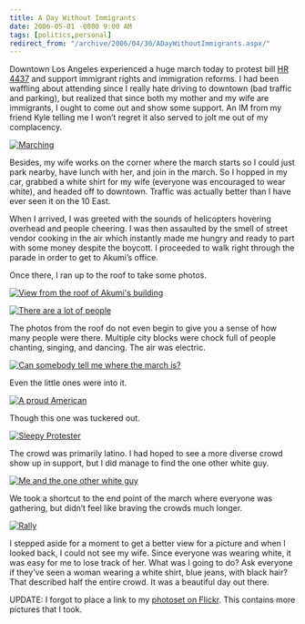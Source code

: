 ```yaml
---
title: A Day Without Immigrants
date: 2006-05-01 -0800 9:00 AM
tags: [politics,personal]
redirect_from: "/archive/2006/04/30/ADayWithoutImmigrants.aspx/"
---
```


Downtown Los Angeles experienced a huge march today to protest bill [HR
4437](http://en.wikipedia.org/wiki/HR_4437 "Bill HR 4437") and support
immigrant rights and immigration reforms. I had been waffling about
attending since I really hate driving to downtown (bad traffic and
parking), but realized that since both my mother and my wife are
immigrants, I ought to come out and show some support. An IM from my
friend Kyle telling me I won’t regret it also served to jolt me out of
my complacency.

[![Marching](https://static.flickr.com/49/138583644_7ada5c0bc5.jpg)](http://www.flickr.com/photos/haacked/138583644/ "Photo Sharing")

Besides, my wife works on the corner where the march starts so I could
just park nearby, have lunch with her, and join in the march. So I
hopped in my car, grabbed a white shirt for my wife (everyone was
encouraged to wear white), and headed off to downtown. Traffic was
actually better than I have ever seen it on the 10 East.

When I arrived, I was greeted with the sounds of helicopters hovering
overhead and people cheering. I was then assaulted by the smell of
street vendor cooking in the air which instantly made me hungry and
ready to part with some money despite the boycott. I proceeded to walk
right through the parade in order to get to Akumi’s office.

Once there, I ran up to the roof to take some photos.

[![View from the roof of Akumi's
building](https://static.flickr.com/53/138583786_b0aa167bd9.jpg)](http://www.flickr.com/photos/haacked/138583786/ "Photo Sharing")

[![There are a lot of
people](https://static.flickr.com/52/138583931_7fb78ef3a7.jpg)](http://www.flickr.com/photos/haacked/138583931/ "Photo Sharing")

The photos from the roof do not even begin to give you a sense of how
many people were there. Multiple city blocks were chock full of people
chanting, singing, and dancing. The air was electric.

[![Can somebody tell me where the march
is?](https://static.flickr.com/53/138584570_5ad680a23e.jpg)](http://www.flickr.com/photos/haacked/138584570/ "Photo Sharing")

Even the little ones were into it.

[![A proud
American](https://static.flickr.com/56/138584994_baa9f6bf93.jpg)](http://www.flickr.com/photos/haacked/138584994/ "Photo Sharing")

Though this one was tuckered out.

[![Sleepy
Protester](https://static.flickr.com/56/138585591_c4ceb1cf5d.jpg)](http://www.flickr.com/photos/haacked/138585591/ "Photo Sharing")

The crowd was primarily latino. I had hoped to see a more diverse crowd
show up in support, but I did manage to find the one other white guy.

[![Me and the one other white
guy](https://static.flickr.com/50/138585852_38d3995f78.jpg)](http://www.flickr.com/photos/haacked/138585852/ "Photo Sharing")

We took a shortcut to the end point of the march where everyone was
gathering, but didn’t feel like braving the crowds much longer.

[![Rally](https://static.flickr.com/46/138586490_61d126c584.jpg)](http://www.flickr.com/photos/haacked/138586490/ "Photo Sharing")

I stepped aside for a moment to get a better view for a picture and when
I looked back, I could not see my wife. Since everyone was wearing
white, it was easy for me to lose track of her. What was I going to do?
Ask everyone if they’ve seen a woman wearing a white shirt, blue jeans,
with black hair? That described half the entire crowd. It was a
beautiful day out there.

UPDATE: I forgot to place a link to my [photoset on
Flickr](http://www.flickr.com/photos/haacked/sets/72057594122450573/ "Day Without Immigrants Photoset").
This contains more pictures that I took.

